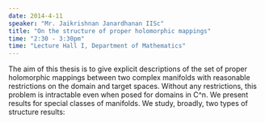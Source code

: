 ```yaml
---
date: 2014-4-11
speaker: "Mr. Jaikrishnan Janardhanan IISc"
title: "On the structure of proper holomorphic mappings"
time: "2:30 - 3:30pm" 
time: "Lecture Hall I, Department of Mathematics"
---
```

The aim of this thesis is to give explicit descriptions of the set of proper holomorphic mappings between two complex manifolds with reasonable restrictions on the domain and target spaces. Without any restrictions, this problem is intractable even when posed for domains in C^n. We present results for special classes of manifolds. We study, broadly, two types of structure results:
